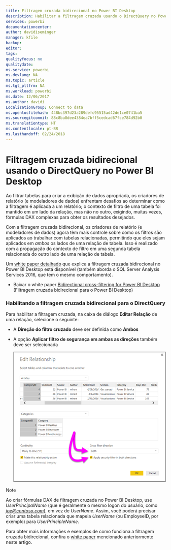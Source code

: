 ```yaml
---
title: Filtragem cruzada bidirecional no Power BI Desktop
description: Habilitar a filtragem cruzada usando o DirectQuery no Power BI Desktop
services: powerbi
documentationcenter: 
author: davidiseminger
manager: kfile
backup: 
editor: 
tags: 
qualityfocus: no
qualitydate: 
ms.service: powerbi
ms.devlang: NA
ms.topic: article
ms.tgt_pltfrm: NA
ms.workload: powerbi
ms.date: 12/06/2017
ms.author: davidi
LocalizationGroup: Connect to data
ms.openlocfilehash: 448bc397d23a289defc95515ad42de1ce0741ba5
ms.sourcegitcommit: 88c8ba8dee4384ea7bff5cedcad67fce784d92b0
ms.translationtype: HT
ms.contentlocale: pt-BR
ms.lasthandoff: 02/24/2018
---
```

# <a name="bidirectional-cross-filtering-using-directquery-in-power-bi-desktop"></a>Filtragem cruzada bidirecional usando o DirectQuery no Power BI Desktop

Ao filtrar tabelas para criar a exibição de dados apropriada, os criadores de relatório (e modeladores de dados) enfrentam desafios ao determinar como a filtragem é aplicada a um relatório; o contexto de filtro de uma tabela foi mantido em um lado da relação, mas não no outro, exigindo, muitas vezes, fórmulas DAX complexas para obter os resultados desejados.

Com a filtragem cruzada bidirecional, os criadores de relatório (e modeladores de dados) agora têm mais controle sobre como os filtros são aplicados ao trabalhar com tabelas relacionadas, permitindo que eles sejam aplicados em *ambos* os lados de uma relação de tabela. Isso é realizado com a propagação do contexto de filtro em uma segunda tabela relacionada do outro lado de uma relação de tabela.

Um [white paper detalhado](http://download.microsoft.com/download/2/7/8/2782DF95-3E0D-40CD-BFC8-749A2882E109/Bidirectional%20cross-filtering%20in%20Analysis%20Services%202016%20and%20Power%20BI.docx) que explica a filtragem cruzada bidirecional no Power BI Desktop está disponível (também aborda o SQL Server Analysis Services 2016, que tem o mesmo comportamento).

* Baixar o white paper [Bidirectional cross-filtering for Power BI Desktop](http://download.microsoft.com/download/2/7/8/2782DF95-3E0D-40CD-BFC8-749A2882E109/Bidirectional%20cross-filtering%20in%20Analysis%20Services%202016%20and%20Power%20BI.docx) (Filtragem cruzada bidirecional para o Power BI Desktop)

### <a name="enabling-bidirectional-cross-filtering-for-directquery"></a>Habilitando a filtragem cruzada bidirecional para o DirectQuery

Para habilitar a filtragem cruzada, na caixa de diálogo **Editar Relação** de uma relação, selecione o seguinte:

* A **Direção do filtro cruzado** deve ser definida como **Ambos**
* A opção **Aplicar filtro de segurança em ambas as direções** também deve ser selecionada
  
  ![](media/desktop-bidirectional-filtering/bidirectional-filtering_2.png)

> [!NOTE]
> Ao criar fórmulas DAX de filtragem cruzada no Power BI Desktop, use *UserPrincipalName* (que é geralmente o mesmo logon do usuário, como *joe@contoso.com*), em vez de *UserName*. Assim, você poderá precisar criar uma tabela relacionada que mapeia *UserName* (ou EmployeeID, por exemplo) para *UserPrincipleName*.
> 
> 

Para obter mais informações e exemplos de como funciona a filtragem cruzada bidirecional, confira o [white paper](http://download.microsoft.com/download/2/7/8/2782DF95-3E0D-40CD-BFC8-749A2882E109/Bidirectional%20cross-filtering%20in%20Analysis%20Services%202016%20and%20Power%20BI.docx) mencionado anteriormente neste artigo.

